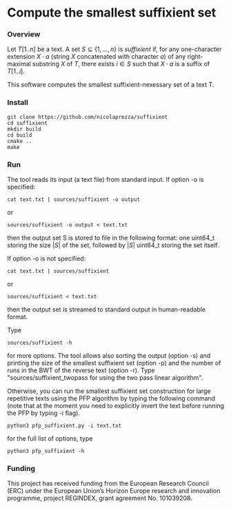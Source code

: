 # Compute the smallest suffixient set

### Overview

Let $T[1..n]$ be a text. A set $`S \subseteq \{1,\dots,n\}`$ is $suffixient$ if, for any one-character extension $X\cdot a$ (string $X$ concatenated with character $a$) of any right-maximal substring $X$ of $T$, there exists $i \in S$ such that $X\cdot a$ is a suffix of $T[1..i]$.

This software computes the smallest suffixient-nexessary set of a text T.

### Install

~~~~
git clone https://github.com/nicolaprezza/suffixient
cd suffixient
mkdir build
cd build
cmake ..
make
~~~~

### Run

The tool reads its input (a text file) from standard input. If option -o is specified: 

~~~~
cat text.txt | sources/suffixient -o output
~~~~

or 

~~~~
sources/suffixient -o output < text.txt
~~~~

then the output set S is stored to file in the following format: one uint64_t storing the size $|S|$ of the set, followed by $|S|$ uint64_t storing the set itself. 

If option -o is not specified: 

~~~~
cat text.txt | sources/suffixient
~~~~

or

~~~~
sources/suffixient < text.txt
~~~~

then the output set is streamed to standard output in human-readable format.

Type

~~~~
sources/suffixient -h
~~~~

for more options. The tool allows also sorting the output (option -s) and printing the size of the smallest suffixient set (option -p) and the number of runs in the BWT of the reverse text (option -r). Type "sources/suffixient_twopass for using the two pass linear algorithm".

Otherwise, you can run the smallest suffixient set construction for large repetitive texts using the PFP algorithm by typing the following command (note that at the moment you need to explicitly invert the text before running the PFP by typing -i flag).

~~~~
python3 pfp_suffixient.py -i text.txt
~~~~

for the full list of options, type

~~~~
python3 pfp_suffixient -h
~~~~

### Funding

This project has received funding from the European Research Council (ERC) under the European Union’s Horizon Europe research and innovation programme, project REGINDEX, grant agreement No. 101039208.
